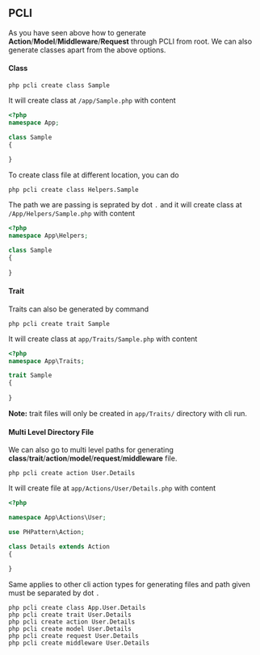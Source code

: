 ## PCLI
As you have seen above how to generate **Action**/**Model**/**Middleware**/**Request** through PCLI from root. We can also generate classes apart from the above options.
#### Class
```
php pcli create class Sample
```
It will create class at `/app/Sample.php` with content
```php
<?php
namespace App;

class Sample
{
    
}
```
To create class file at different location, you can do
```
php pcli create class Helpers.Sample
```
The path we are passing is seprated by dot `.` and it will create class at `/App/Helpers/Sample.php` with content
```php
<?php
namespace App\Helpers;

class Sample
{
    
}
```
#### Trait
Traits can also be generated by command
```
php pcli create trait Sample
```
It will create class at `app/Traits/Sample.php` with content
```php
<?php
namespace App\Traits;

trait Sample
{
    
}
```
**Note:** trait files will only be created in `app/Traits/` directory with cli run.
#### Multi Level Directory File
We can also go to multi level paths for generating **class**/**trait**/**action**/**model**/**request**/**middleware** file.
```
php pcli create action User.Details
```
It will create file at `app/Actions/User/Details.php` with content
```php
<?php

namespace App\Actions\User;

use PHPattern\Action;

class Details extends Action
{
    
}
```
Same applies to other cli action types for generating files and path given must be separated by dot `.`
```
php pcli create class App.User.Details
php pcli create trait User.Details
php pcli create action User.Details
php pcli create model User.Details
php pcli create request User.Details
php pcli create middleware User.Details
```

